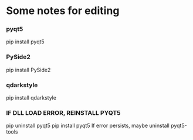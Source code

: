 # Some notes for editing

### pyqt5
pip install pyqt5
### PySide2
pip install PySide2
### qdarkstyle
pip install qdarkstyle
### IF DLL LOAD ERROR, REINSTALL PYQT5
pip uninstall pyqt5
pip install pyqt5 
If error persists, maybe uninstall pyqt5-tools
